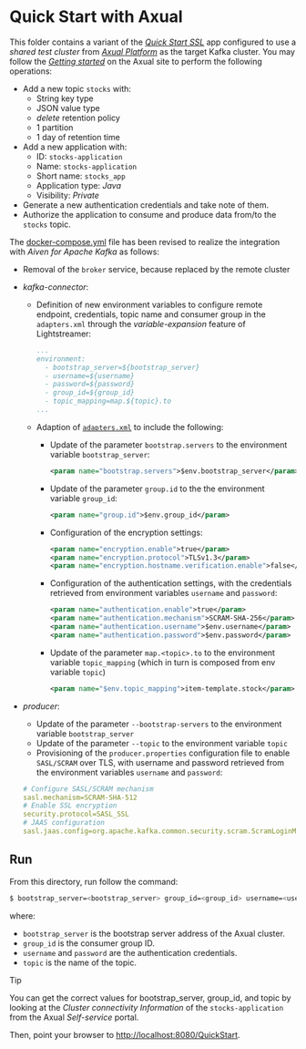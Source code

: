 # Quick Start with Axual

This folder contains a variant of the [_Quick Start SSL_](../../../quickstart-ssl/README.md#quick-start-ssl) app configured to use a _shared test cluster_ from [_Axual Platform_](https://axual.com/) as the target Kafka cluster. You may follow the [_Getting started_](https://docs.axual.io/axual/2024.1/getting_started/index.html) on the Axual site to perform the following operations:

- Add a new topic `stocks` with:
  -  String key type
  -  JSON value type
  -  _delete_ retention policy
  -  1 partition
  -  1 day of retention time
- Add a new application with:
  - ID: `stocks-application`
  - Name: `stocks-application`
  - Short name: `stocks_app`
  - Application type: _Java_
  - Visibility: _Private_
- Generate a new authentication credentials and take note of them.
- Authorize the application to consume and produce data from/to the `stocks` topic.

The [docker-compose.yml](docker-compose.yml) file has been revised to realize the integration with _Aiven for Apache Kafka_ as follows:

- Removal of the `broker` service, because replaced by the remote cluster
- _kafka-connector_:
  - Definition of new environment variables to configure remote endpoint, credentials, topic name and consumer group in the `adapters.xml` through the _variable-expansion_ feature of Lightstreamer:
    ```yaml
    ...
    environment:
      - bootstrap_server=${bootstrap_server}
      - username=${username}
      - password=${password}
      - group_id=${group_id}
      - topic_mapping=map.${topic}.to
    ...
    ```
  - Adaption of [`adapters.xml`](./adapters.xml) to include the following:
    - Update of the parameter `bootstrap.servers` to the environment variable `bootstrap_server`:
      ```xml
      <param name="bootstrap.servers">$env.bootstrap_server</param>
      ```

    - Update of the parameter `group.id` to the the environment variable `group_id`:
      ```xml
      <param name="group.id">$env.group_id</param>
      ```

    - Configuration of the encryption settings:
      ```xml
      <param name="encryption.enable">true</param>
      <param name="encryption.protocol">TLSv1.3</param>
      <param name="encryption.hostname.verification.enable">false</param>
      ```

    - Configuration of the authentication settings, with the credentials retrieved from environment variables `username` and `password`:
      ```xml
      <param name="authentication.enable">true</param>
      <param name="authentication.mechanism">SCRAM-SHA-256</param>
      <param name="authentication.username">$env.username</param>
      <param name="authentication.password">$env.password</param>
      ```

    - Update of the parameter `map.<topic>.to` to the environment variable `topic_mapping` (which in turn is composed from env variable `topic`)
      ```xml
      <param name="$env.topic_mapping">item-template.stock</param>
      ```      

- _producer_:
   - Update of the parameter `--bootstrap-servers` to the environment variable `bootstrap_server`
   - Update of the parameter `--topic` to the environment variable `topic`
   - Provisioning of the `producer.properties` configuration file to enable `SASL/SCRAM` over TLS, with username and password retrieved from the environment variables `username` and `password`:
    
   ```yaml
   # Configure SASL/SCRAM mechanism
   sasl.mechanism=SCRAM-SHA-512
   # Enable SSL encryption
   security.protocol=SASL_SSL
   # JAAS configuration
   sasl.jaas.config=org.apache.kafka.common.security.scram.ScramLoginModule required username="${username}" password="${password}";
   ```  

## Run

From this directory, run follow the command:

```sh
$ bootstrap_server=<bootstrap_server> group_id=<group_id> username=<username> password=<password> topic=<topic> ./start.sh
```

where:
- `bootstrap_server` is the bootstrap server address of the Axual cluster.
- `group_id` is the consumer group ID.
- `username` and `password` are the authentication credentials.
- `topic` is the name of the topic.

> [!TIP]
> You can get the correct values for bootstrap_server, group_id, and topic by looking at the _Cluster connectivity Information_ of the `stocks-application` from the Axual _Self-service_ portal.

Then, point your browser to [http://localhost:8080/QuickStart](http://localhost:8080/QuickStart).
